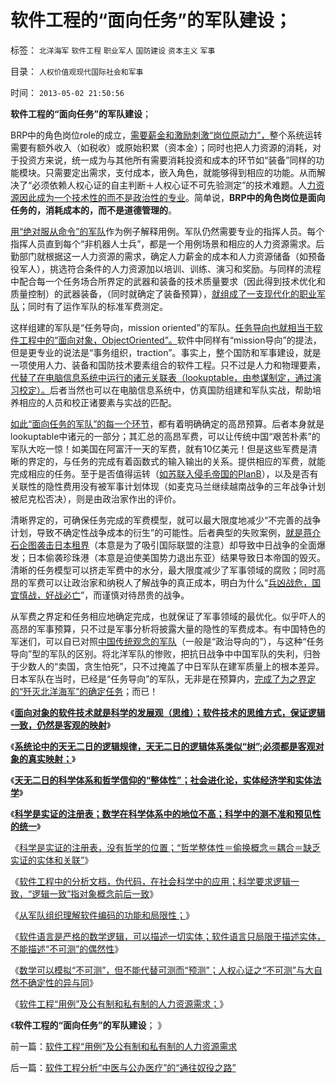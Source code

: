 # 软件工程的“面向任务”的军队建设；

标签： `北洋海军` `软件工程` `职业军人` `国防建设` `资本主义` `军事` 

目录： `人权价值观现代国际社会和军事`

时间： `2013-05-02 21:50:56`

**软件工程的“面向任务”的军队建设**；

BRP中的角色岗位role的成立，[需要薪金和激励刺激“岗位原动力”，](../../../2012/5/31/计划经济从来不是大锅饭.md)整个系统运转需要有额外收入（如税收）或原始积累（资本金）；同时也把人力资源的消耗，对于投资方来说，统一成为与其他所有需要消耗投资和成本的环节如“装备”同样的功能模块。只需要定出需求，支付成本，嵌入角色，就能够得到相应的功能。从而解决了“必须依赖人权心证的自主判断＋人权心证不可先验测定”的技术难题。人[力资源因此成为一个技术性的而不是政治性的专业](http://darthvad.blog.163.com/blog/static/5339947020119306024186/)。简单说，**BRP中的角色岗位是面向任务的，消耗成本的，而不是道德管理的**。

[用“绝对服从命令”的军队](../../../2013/4/28/从军队组织理解软件编码的功能和局限性，及机器人军队.md)作为例子解释用例。军队仍然需要专业的指挥人员。每个指挥人员直到每个“非机器人士兵”，都是一个用例场景和相应的人力资源需求。后勤部门就根据这一人力资源的需求，确定人力薪金的成本和人力资源储备（如预备役军人），挑选符合条件的人力资源加以培训、训练、演习和奖励。与同样的流程中配合每一个任务场合所界定的武器和装备的技术质量要求（因此得到技术优化和质量控制）的武器装备，（同时就确定了装备预算），[就组成了一支现代化的职业军队](../../../2009/12/6/生命汇率！战争是不公平的血肉交换.md)；同时有了运作军队的标准军费测定。

这样组建的军队是“任务导向，mission oriented”的军队。[任务导向也就相当于软件工程中的“面向对象，ObjectOriented”。](../../../2013/4/28/软件工程中的分析文档，伪代码，在社会科学中的应用；.md)软件中同样有“mission导向”的提法，但是更专业的说法是“事务组织，traction”。事实上，整个国防和军事建设，就是一项使用人力、装备和国防技术要素组合的软件工程。只不过是人力和物理要素，[代替了在电脑信息系统中运行的诸元关联表（lookuptable，由参谋制定，通过演习校定）。](../../../2009/12/5/战争中最困难是作战要素难以预知.md)后者当然也可以在电脑信息系统中，仿真国防组建和军队实战，帮助培养相应的人员和校正诸要素与实战的匹配。

[如此“面向任务的军队”的每一个环节](../../../2009/12/8/加强国防不能依靠文学创作.md)，都有着明确确定的高昂预算。后者本身就是lookuptable中诸元的一部分；其汇总的高昂军费，可以让传统中国“艰苦朴素”的军队大吃一惊！如美国在阿富汗一天的军费，就有10亿美元！但是这些军费是清晰的界定的，与任务的完成有着函数式的输入输出的关系。提供相应的军费，就能完成相应的任务。至于是否值得运转（[如苏联入侵毛帝国的PlanB](../../../2012/5/20/苏联侵华计划的可行性，美国的态度和中国的实力.md)），以及是否有关联性的隐性费用没有被军事计划体现（如麦克马兰继续越南战争的三年战争计划被尼克松否决），则是由政治家作出的评价。

清晰界定的，可确保任务完成的军费模型，就可以最大限度地减少“不完善的战争计划，导致不确定性战争成本的衍生”的可能性。后者典型的失败案例，[就是蒋介石企图袭击日本租界](../../../2009/12/5/日军战略战术更成熟更传统更出乎蒋介石所料.md)（本意是为了吸引国际联盟的注意）却导致中日战争的全面爆发；日本偷袭珍珠港（本意是迫使美国势力退出东亚）结果导致日本帝国的毁灭。清晰的任务模型可以挤走军费中的水分，最大限度减少了军事领域的腐败；同时高昂的军费可以让政治家和纳税人了解战争的真正成本，明白为什么“[兵凶战危，国宜慎战，好战必亡](../../../2009/12/6/兵凶战危，国宜慎战.md)”，而谨慎对待昂贵的战争。

从军费之界定和任务相应地确定完成，也就保证了军事领域的最优化。似乎吓人的高昂的军事预算，只不过是军事分析将披露大量的隐性的军费成本。有中国特色的军迷们，可以自已对照[中国传统观念的军队](../../../2009/12/6/中国传统文化与现代战争格格不入.md)（一般是“政治导向的”），与这种“任务导向”型的军队的区别。将北洋军队的惨败，把抗日战争中中国军队的失利，归咎于少数人的“卖国，贪生怕死”，只不过掩盖了中日军队在建军质量上的根本差异。日本军队在当时，已经是“任务导向”的军队，无非是在预算内，[完成了为之界定的“歼灭北洋海军”的确定任务](../../../2011/8/18/冤杀方伯谦！.md)；而已！

《[**面向对象的软件技术就是科学的发展观（思维）；软件技术的思维方式，保证逻辑一致，仍然是客观的映射**](../../../2012/3/14/面向对象的“科学发展观”.md)》

《[**系统论中的天无二日的逻辑规律，天无二日的逻辑体系类似“树”;必须都是客观对象的真实映射；**](../../../2012/3/14/系统论,进化论和信息系统.md)》

《[**天无二日的科学体系和哲学信仰的“整体性”；社会进化论，实体经济学和实体法学**](../../../2012/3/14/天无二日的科学和哲学信仰的“整体性”.md)》

《[**科学是实证的注册表；数学在科学体系中的地位不高；科学中的测不准和预见性的统一**](../../../2012/3/15/科学是实证的注册表，数学不是必要的；.md)》

《[科学是实证的注册表，没有哲学的位置；“哲学整体性＝偷换概念＝耦合＝缺乏实证的实体和关联”](../../../2012/3/15/科学中没有哲学的位置；信仰的位置在那里？.md)》

《[软件工程中的分析文档，伪代码，在社会科学中的应用；科学要求逻辑一致，“逻辑一致”指对象概念前后一致](../../../2013/4/28/软件工程中的分析文档，伪代码，在社会科学中的应用；.md)》

《[从军队组织理解软件编码的功能和局限性；](../../../2013/4/28/从军队组织理解软件编码的功能和局限性，及机器人军队.md)》

《[软件语言是严格的数学逻辑，可以描述一切实体；软件语言只局限于描述实体，不能描述“不可测”的偶然性](../../../2013/4/28/“万物皆实体”的奥卡姆法则，数学语言的科学威力及局限性.md)》

《[数学可以模拟“不可测”，但不能代替可测而“预测”；人权心证之“不可测”与大自然不确定性的异与同](../../../2013/5/2/数学可以模拟“不可测”，但不能预测“人权利益”.md)》

《[软件工程“用例”及公有制和私有制的人力资源需求；](../../../2013/5/2/软件工程“用例”及公有制和私有制的人力资源需求.md)》

《**软件工程的“面向任务”的军队建设**； 》



前一篇：[软件工程“用例”及公有制和私有制的人力资源需求](../../../2013/5/2/软件工程“用例”及公有制和私有制的人力资源需求.md)

后一篇：[软件工程分析“中医与公办医疗”的“通往奴役之路”](../../../2013/5/3/软件工程分析“中医与公办医疗”的“通往奴役之路”.md)